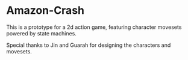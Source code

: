 # Amazon-Crash
This is a prototype for a 2d action game, featuring character movesets powered by state machines.

Special thanks to Jin and Guarah for designing the characters and movesets.
